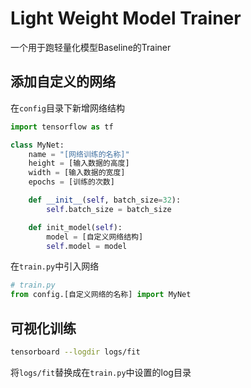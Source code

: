 # Light Weight Model Trainer
一个用于跑轻量化模型Baseline的Trainer

## 添加自定义的网络
在```config```目录下新增网络结构
```python
import tensorflow as tf

class MyNet:
    name = "[网络训练的名称]"
    height = [输入数据的高度]
    width = [输入数据的宽度]
    epochs = [训练的次数]

    def __init__(self, batch_size=32):
        self.batch_size = batch_size

    def init_model(self):
        model = [自定义网络结构]
        self.model = model

```
在```train.py```中引入网络
```python
# train.py
from config.[自定义网络的名称] import MyNet
```
## 可视化训练
```sh
tensorboard --logdir logs/fit 
```
将```logs/fit```替换成在```train.py```中设置的log目录

